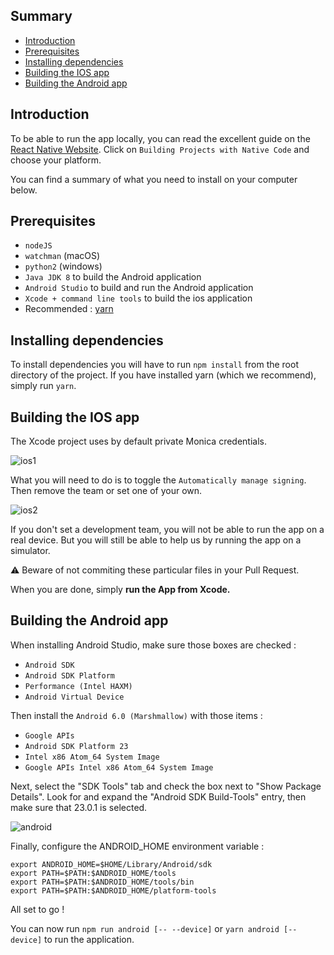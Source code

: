 ## Summary

* [Introduction](#introduction)
* [Prerequisites](#prerequisites)
* [Installing dependencies](#installing-dependencies)
* [Building the IOS app](#building-the-ios-app)
* [Building the Android app](#building-the-android-app)


## Introduction

To be able to run the app locally, you can read the excellent guide on the [React Native Website](https://facebook.github.io/react-native/docs/getting-started.html). Click on `Building Projects with Native Code` and choose your platform.

You can find a summary of what you need to install on your computer below.

## Prerequisites

* `nodeJS`
* `watchman` (macOS)
* `python2` (windows)
* `Java JDK 8` to build the Android application
* `Android Studio` to build and run the Android application
* `Xcode + command line tools` to build the ios application
* Recommended : [yarn](https://yarnpkg.com/en/)

## Installing dependencies

To install dependencies you will have to run `npm install` from the root directory of the project. If you have installed yarn (which we recommend), simply run `yarn`.

## Building the IOS app

The Xcode project uses by default private Monica credentials.

![ios1](https://user-images.githubusercontent.com/5103928/40523204-948493c6-5fa2-11e8-907e-f4df2f1997fd.png)

What you will need to do is to toggle the `Automatically manage signing`. Then remove the team or set one of your own.

![ios2](https://user-images.githubusercontent.com/5103928/40523205-94945fcc-5fa2-11e8-8c21-051f3e4a250d.png)

If you don't set a development team, you will not be able to run the app on a real device. But you will still be able to help us by running the app on a simulator.

:warning: Beware of not commiting these particular files in your Pull Request.

When you are done, simply **run the App from Xcode.**


## Building the Android app

When installing Android Studio, make sure those boxes are checked : 

* `Android SDK`
* `Android SDK Platform`
* `Performance (Intel HAXM)`
* `Android Virtual Device` 

Then install the `Android 6.0 (Marshmallow)` with those items :

* `Google APIs`
* `Android SDK Platform 23`
* `Intel x86 Atom_64 System Image`
* `Google APIs Intel x86 Atom_64 System Image`

Next, select the "SDK Tools" tab and check the box next to "Show Package Details". Look for and expand the "Android SDK Build-Tools" entry, then make sure that 23.0.1 is selected.

![android](https://facebook.github.io/react-native/docs/assets/GettingStartedAndroidSDKManagerSDKToolsMacOS.png)

Finally, configure the ANDROID_HOME environment variable :

```
export ANDROID_HOME=$HOME/Library/Android/sdk
export PATH=$PATH:$ANDROID_HOME/tools
export PATH=$PATH:$ANDROID_HOME/tools/bin
export PATH=$PATH:$ANDROID_HOME/platform-tools
```

All set to go !

You can now run `npm run android [-- --device]` or `yarn android [--device]` to run the application.
